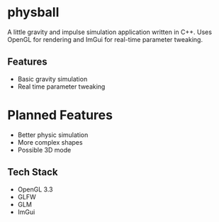 # physball
A little gravity and impulse simulation application written in C++. Uses OpenGL for rendering and ImGui for real-time parameter tweaking.

## Features
- Basic gravity simulation
- Real time parameter tweaking

# Planned Features
- Better physic simulation
- More complex shapes
- Possible 3D mode

## Tech Stack
- OpenGL 3.3
- GLFW
- GLM
- ImGui
